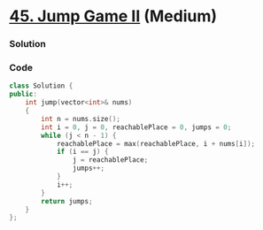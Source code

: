 # [45. Jump Game II](https://leetcode.com/problems/jump-game-ii/) (Medium)

### Solution

### Code

```cpp
class Solution {
public:
    int jump(vector<int>& nums)
    {
        int n = nums.size();
        int i = 0, j = 0, reachablePlace = 0, jumps = 0;
        while (j < n - 1) {
            reachablePlace = max(reachablePlace, i + nums[i]);
            if (i == j) {
                j = reachablePlace;
                jumps++;
            }
            i++;
        }
        return jumps;
    }
};
```

